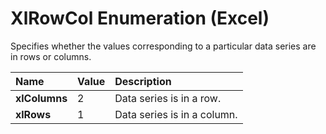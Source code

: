 
# XlRowCol Enumeration (Excel)

Specifies whether the values corresponding to a particular data series are in rows or columns.



|**Name**|**Value**|**Description**|
|:-----|:-----|:-----|
| **xlColumns**|2|Data series is in a row.|
| **xlRows**|1|Data series is in a column.|
